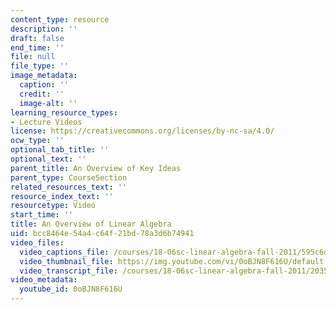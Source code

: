 ```yaml
---
content_type: resource
description: ''
draft: false
end_time: ''
file: null
file_type: ''
image_metadata:
  caption: ''
  credit: ''
  image-alt: ''
learning_resource_types:
- Lecture Videos
license: https://creativecommons.org/licenses/by-nc-sa/4.0/
ocw_type: ''
optional_tab_title: ''
optional_text: ''
parent_title: An Overview of Key Ideas
parent_type: CourseSection
related_resources_text: ''
resource_index_text: ''
resourcetype: Video
start_time: ''
title: An Overview of Linear Algebra
uid: bcc8464e-54a4-c64f-21bd-78a3d6b74941
video_files:
  video_captions_file: /courses/18-06sc-linear-algebra-fall-2011/595c6d159a26523d83aee65cd9a11bb9_0oBJN8F616U.vtt
  video_thumbnail_file: https://img.youtube.com/vi/0oBJN8F616U/default.jpg
  video_transcript_file: /courses/18-06sc-linear-algebra-fall-2011/203505b17cb9f1cedc1db2a2d384184f_0oBJN8F616U.pdf
video_metadata:
  youtube_id: 0oBJN8F616U
---
```

